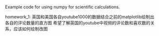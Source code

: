 Example code for using numpy for scientific calculations.

homework_1:
英国和美国各自youtube1000的数据结合之前的matplotlib绘制出各自的评论数量的直方图
希望了解英国的youtube中视频的评论数和喜欢数的关系，应该如何绘制改图
